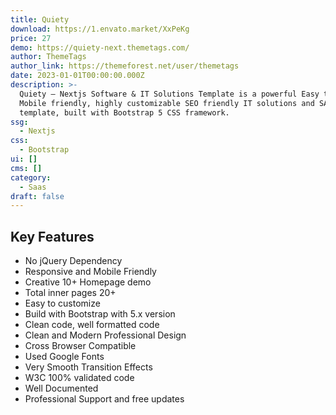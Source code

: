 ```yaml
---
title: Quiety
download: https://1.envato.market/XxPeKg
price: 27
demo: https://quiety-next.themetags.com/
author: ThemeTags
author_link: https://themeforest.net/user/themetags
date: 2023-01-01T00:00:00.000Z
description: >-
  Quiety – Nextjs Software & IT Solutions Template is a powerful Easy to use,
  Mobile friendly, highly customizable SEO friendly IT solutions and SAAS
  template, built with Bootstrap 5 CSS framework.
ssg:
  - Nextjs
css:
  - Bootstrap
ui: []
cms: []
category:
  - Saas
draft: false
---
```

## Key Features

- No jQuery Dependency
- Responsive and Mobile Friendly
- Creative 10+ Homepage demo
- Total inner pages 20+
- Easy to customize
- Build with Bootstrap with 5.x version
- Clean code, well formatted code
- Clean and Modern Professional Design
- Cross Browser Compatible
- Used Google Fonts
- Very Smooth Transition Effects
- W3C 100% validated code
- Well Documented
- Professional Support and free updates
